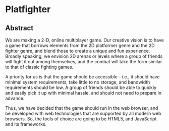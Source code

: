 # Platfighter
## Abstract
We are making a 2-D, online multiplayer game. Our creative vision is to have a game that borrows elements from the 2D platformer genre and the 2D fighter genre, and blend those to create a unique and fun experience. Broadly speaking, we envision 2D arenas or levels where a group of friends will fight it out among themselves, and the combat will take the form similar to that of classic fighting games. 

A priority for us is that the game should be accessible - i.e., it should have minimal system requirements, take little to no storage, and bandwidth requirements should be low. A group of friends should be able to quickly and easily pick it up with minimal hassle, and should not need to prepare in advance. 

Thus, we have decided that the game should run in the web browser, and be developed with web technologies that are supported by all modern web browsers. So, the tools of choice are going to be HTML5, and JavaScript and its frameworks.